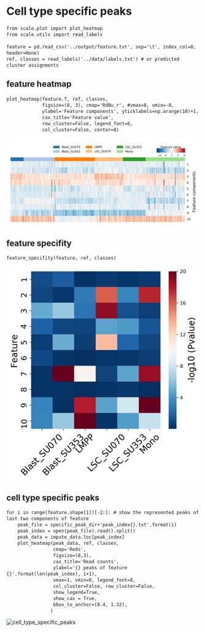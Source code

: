 # Cell type specific peaks



    from scale.plot import plot_heatmap
    from scale.utils import read_labels
    
    feature = pd.read_csv('../output/feature.txt', sep='\t', index_col=0, header=None)
    ref, classes = read_labels('../data/labels.txt') # or predicted cluster assignments 
    
## feature heatmap
 
    plot_heatmap(feature.T, ref, classes, 
                 figsize=(8, 3), cmap='RdBu_r', #vmax=8, vmin=-8,
                 ylabel='Feature components', yticklabels=np.arange(10)+1, 
                 cax_title='Feature value',
                 row_cluster=False, legend_font=6, 
                 col_cluster=False, center=0)
![feature_heatmap](png/feature_heatmap.png)  
               
                 
## feature specifity

    feature_specifity(feature, ref, classes)
![feature_specifity](png/feature_specifity.png)
    
## cell type specific peaks
    
    for i in range(feature.shape[1])[-2:]: # show the represented peaks of last two components of feature
        peak_file = specific_peak_dir+'peak_index{}.txt'.format(i)
        peak_index = open(peak_file).read().split()
        peak_data = impute_data.loc[peak_index]
        plot_heatmap(peak_data, ref, classes,
                     cmap='Reds', 
                     figsize=(8,3), 
                     cax_title='Read counts', 
                     ylabel='{} peaks of feature {}'.format(len(peak_index), i+1),
                     vmax=1, vmin=0, legend_font=8,
                     col_cluster=False, row_cluster=False,
                     show_legend=True,
                     show_cax = True,
                     bbox_to_anchor=(0.4, 1.32),
                    )
![cell_type_specific_peaks](png/cell_type_specific_peaks.png)
                    
                 

                 
                 
